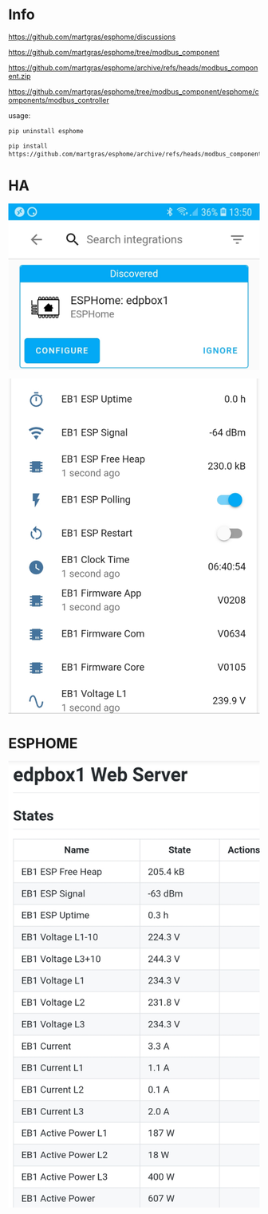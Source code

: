 # Info

https://github.com/martgras/esphome/discussions

https://github.com/martgras/esphome/tree/modbus_component

https://github.com/martgras/esphome/archive/refs/heads/modbus_component.zip

https://github.com/martgras/esphome/tree/modbus_component/esphome/components/modbus_controller

usage:

```
pip uninstall esphome
```

```
pip install https://github.com/martgras/esphome/archive/refs/heads/modbus_component.zip
```

# HA

![img1](img1.jpg)

![img3](img3.jpg)

# ESPHOME

![img2](img2.jpg)


